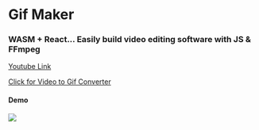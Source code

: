 # Gif Maker

### WASM + React... Easily build video editing software with JS & FFmpeg

[Youtube Link](https://www.youtube.com/watch?v=-OTc0Ki7Sv0)

[Click for Video to Gif Converter](https://mahendra0859.github.io/gif-maker/)

#### Demo

![](https://media.giphy.com/media/bR02jhiQyjz2hwBPI7/giphy.gif)
